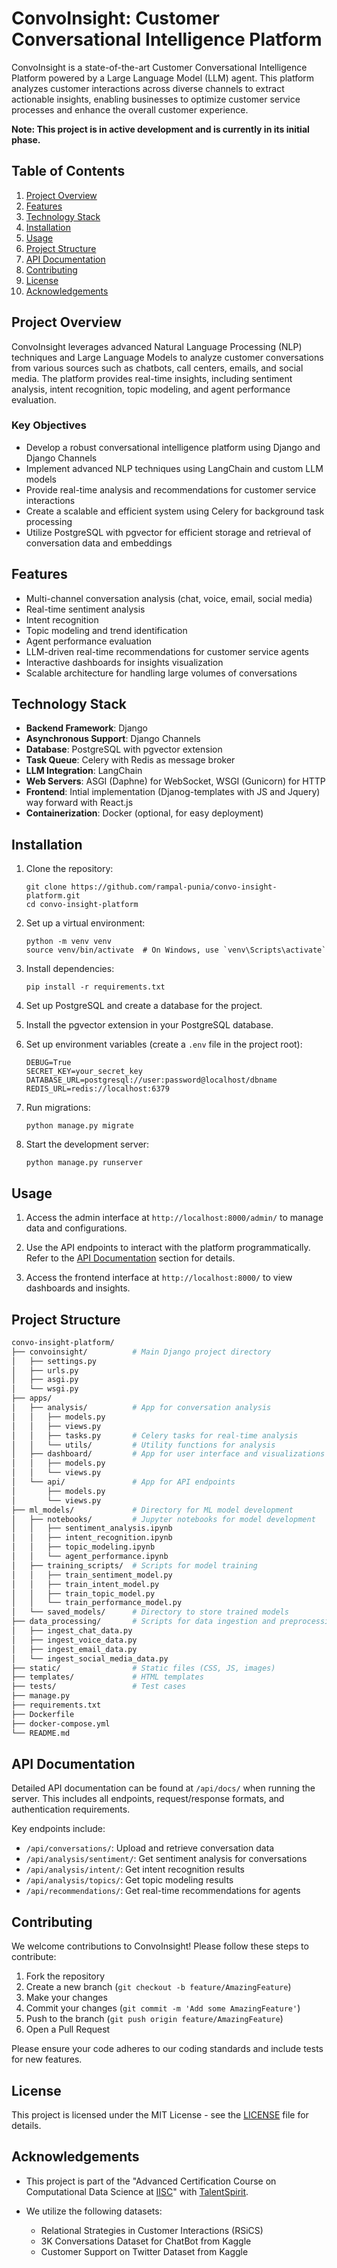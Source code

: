 # ConvoInsight: Customer Conversational Intelligence Platform

ConvoInsight is a state-of-the-art Customer Conversational Intelligence Platform powered by a Large Language Model (LLM) agent. This platform analyzes customer interactions across diverse channels to extract actionable insights, enabling businesses to optimize customer service processes and enhance the overall customer experience.

**Note: This project is in active development and is currently in its initial phase.**

## Table of Contents

1. [Project Overview](#project-overview)
2. [Features](#features)
3. [Technology Stack](#technology-stack)
4. [Installation](#installation)
5. [Usage](#usage)
6. [Project Structure](#project-structure)
7. [API Documentation](#api-documentation)
8. [Contributing](#contributing)
9. [License](#license)
10. [Acknowledgements](#acknowledgements)

## Project Overview

ConvoInsight leverages advanced Natural Language Processing (NLP) techniques and Large Language Models to analyze customer conversations from various sources such as chatbots, call centers, emails, and social media. The platform provides real-time insights, including sentiment analysis, intent recognition, topic modeling, and agent performance evaluation.

### Key Objectives

- Develop a robust conversational intelligence platform using Django and Django Channels
- Implement advanced NLP techniques using LangChain and custom LLM models
- Provide real-time analysis and recommendations for customer service interactions
- Create a scalable and efficient system using Celery for background task processing
- Utilize PostgreSQL with pgvector for efficient storage and retrieval of conversation data and embeddings

## Features

- Multi-channel conversation analysis (chat, voice, email, social media)
- Real-time sentiment analysis
- Intent recognition
- Topic modeling and trend identification
- Agent performance evaluation
- LLM-driven real-time recommendations for customer service agents
- Interactive dashboards for insights visualization
- Scalable architecture for handling large volumes of conversations

## Technology Stack

- **Backend Framework**: Django
- **Asynchronous Support**: Django Channels
- **Database**: PostgreSQL with pgvector extension
- **Task Queue**: Celery with Redis as message broker
- **LLM Integration**: LangChain
- **Web Servers**: ASGI (Daphne) for WebSocket, WSGI (Gunicorn) for HTTP
- **Frontend**: Intial implementation (Djanog-templates with JS and Jquery) way forward with React.js
- **Containerization**: Docker (optional, for easy deployment)

## Installation

1. Clone the repository:
   ```
   git clone https://github.com/rampal-punia/convo-insight-platform.git
   cd convo-insight-platform
   ```

2. Set up a virtual environment:
   ```
   python -m venv venv
   source venv/bin/activate  # On Windows, use `venv\Scripts\activate`
   ```

3. Install dependencies:
   ```
   pip install -r requirements.txt
   ```

4. Set up PostgreSQL and create a database for the project.

5. Install the pgvector extension in your PostgreSQL database.

6. Set up environment variables (create a `.env` file in the project root):
   ```
   DEBUG=True
   SECRET_KEY=your_secret_key
   DATABASE_URL=postgresql://user:password@localhost/dbname
   REDIS_URL=redis://localhost:6379
   ```

7. Run migrations:
   ```
   python manage.py migrate
   ```

8. Start the development server:
   ```
   python manage.py runserver
   ```

## Usage

1. Access the admin interface at `http://localhost:8000/admin/` to manage data and configurations.

2. Use the API endpoints to interact with the platform programmatically. Refer to the [API Documentation](#api-documentation) section for details.

3. Access the frontend interface at `http://localhost:8000/` to view dashboards and insights.

## Project Structure

```bash
convo-insight-platform/
├── convoinsight/          # Main Django project directory
│   ├── settings.py
│   ├── urls.py
│   ├── asgi.py
│   └── wsgi.py
├── apps/
│   ├── analysis/          # App for conversation analysis
│   │   ├── models.py
│   │   ├── views.py
│   │   ├── tasks.py       # Celery tasks for real-time analysis
│   │   └── utils/         # Utility functions for analysis
│   ├── dashboard/         # App for user interface and visualizations
│   │   ├── models.py
│   │   └── views.py
│   └── api/               # App for API endpoints
│       ├── models.py
│       └── views.py
├── ml_models/             # Directory for ML model development
│   ├── notebooks/         # Jupyter notebooks for model development
│   │   ├── sentiment_analysis.ipynb
│   │   ├── intent_recognition.ipynb
│   │   ├── topic_modeling.ipynb
│   │   └── agent_performance.ipynb
│   ├── training_scripts/  # Scripts for model training
│   │   ├── train_sentiment_model.py
│   │   ├── train_intent_model.py
│   │   ├── train_topic_model.py
│   │   └── train_performance_model.py
│   └── saved_models/      # Directory to store trained models
├── data_processing/       # Scripts for data ingestion and preprocessing
│   ├── ingest_chat_data.py
│   ├── ingest_voice_data.py
│   ├── ingest_email_data.py
│   └── ingest_social_media_data.py
├── static/                # Static files (CSS, JS, images)
├── templates/             # HTML templates
├── tests/                 # Test cases
├── manage.py
├── requirements.txt
├── Dockerfile
├── docker-compose.yml
└── README.md
```

## API Documentation

Detailed API documentation can be found at `/api/docs/` when running the server. This includes all endpoints, request/response formats, and authentication requirements.

Key endpoints include:
- `/api/conversations/`: Upload and retrieve conversation data
- `/api/analysis/sentiment/`: Get sentiment analysis for conversations
- `/api/analysis/intent/`: Get intent recognition results
- `/api/analysis/topics/`: Get topic modeling results
- `/api/recommendations/`: Get real-time recommendations for agents

## Contributing

We welcome contributions to ConvoInsight! Please follow these steps to contribute:

1. Fork the repository
2. Create a new branch (`git checkout -b feature/AmazingFeature`)
3. Make your changes
4. Commit your changes (`git commit -m 'Add some AmazingFeature'`)
5. Push to the branch (`git push origin feature/AmazingFeature`)
6. Open a Pull Request

Please ensure your code adheres to our coding standards and include tests for new features.

## License

This project is licensed under the MIT License - see the [LICENSE](LICENSE) file for details.

## Acknowledgements

- This project is part of the "Advanced Certification Course on Computational Data Science at [IISC](https://iisc.ac.in/)" with [TalentSpirit](https://talentsprint.com/course/computational-data-science-iisc-bangalore). 

- We utilize the following datasets:
  - Relational Strategies in Customer Interactions (RSiCS)
  - 3K Conversations Dataset for ChatBot from Kaggle
  - Customer Support on Twitter Dataset from Kaggle
